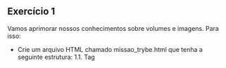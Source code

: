 ## Exercício 1
Vamos aprimorar nossos conhecimentos sobre volumes e imagens.
Para isso:
- Crie um arquivo HTML chamado missao_trybe.html que tenha a seguinte estrutura: 1.1. Tag <title> com o seguinte texto "Trybe"; 1.2. Tag <H1> com o seguinte texto "Missão da Trybe"; 1.3. Tag <p> com o seguinte texto "Gerar oportunidade para pessoas"; 1.4. Salve o arquivo em qualquer lugar da sua máquina com a extensão html
- Crie um container para manter um servidor httpd:2.4 Apache e vincule sua porta interna com a porta 4545 da sua máquina local.
- Após criar o container acesse a página HTML que está rodando no servidor em seu browser.
- Acesse o arquivo missao_trybe.html e acrescente a tag <p> com o seguinte texto "Nosso negócio é GENTE! #VQV";
- Obtenha o id do container httpd:2.4 ;
- Obtenha o Mounts através da propriedade Source que deve mostrar o volume desse container no Docker Host ;
- Agora pare o container httpd:2.4 ;
- Exclua o seu container;
- Verifique se a pasta onde você salvo o arquivo html permanece no mesmo lugar;
- Obtenha o IMAGE ID do servidor;
- Depois de obter o IMAGE ID , exclua a imagem.
